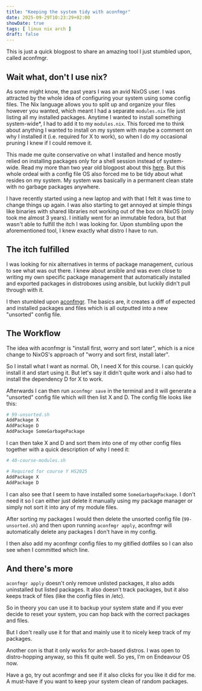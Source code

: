 ```yaml
---
title: "Keeping the system tidy with aconfmgr"
date: 2025-09-29T10:23:29+02:00
showDate: true
tags: [ linux nix arch ]
draft: false
---
```


This is just a quick blogpost to share an amazing tool I just stumbled upon, called aconfmgr.

## Wait what, don't I use nix?

As some might know, the past years I was an avid NixOS user. I was attracted by the whole idea of configuring your system using some config files. The Nix language allows you to split up and organize your files however you wanted, which meant I had a separate `modules.nix` file just listing all my installed packages. Anytime I wanted to install something system-wide*, I had to add it to my `modules.nix`. This forced me to think about anything I wanted to install on my system with maybe a comment on why I installed it (i.e. required for X to work), so when I do my occasional pruning I knew if I could remove it.

This made me quite conservative on what I installed and hence mostly relied on installing packages only for a shell session instead of system-wide. Read my more than two year old blogpost about this [here](/content/posts/nix-direnv-setup). But this whole ordeal with a config file OS also forced me to be tidy about what resides on my system. My system was basically in a permanent clean state with no garbage packages anywhere.

I have recently started using a new laptop and with that I felt it was time to change things up again. I was also starting to get annoyed at simple things like binaries with shared libraries not working out of the box on NixOS (only took me almost 3 years). I initially went for an immutable fedora, but that wasn't able to fulfill the itch I was looking for. Upon stumbling upon the aforementioned tool, I knew exactly what distro I have to run.

## The itch fulfilled

I was looking for nix alternatives in terms of package management, curious to see what was out there. I knew about ansible and was even close to writing my own specific package management that automatically installed and exported packages in distroboxes using ansible, but luckily didn't pull through with it.

I then stumbled upon [aconfmgr](https://github.com/CyberShadow/aconfmgr). The basics are, it creates a diff of expected and installed packages and files which is all outputted into a new "unsorted" config file.

## The Workflow

The idea with aconfmgr is "install first, worry and sort later", which is a nice change to NixOS's approach of "worry and sort first, install later".

So I install what I want as normal. Oh, I need X for this course. I can quickly install it and start using it. But let's say it didn't quite work and i also had to install the dependency D for X to work.

Afterwards I can then run `aconfmgr save` in the terminal and it will generate a "unsorted" config file which will then list X and D. The config file looks like this:

```bash
# 99-unsorted.sh
AddPackage X
AddPackage D
AddPackage SomeGarbagePackage
```

I can then take X and D and sort them into one of my other config files together with a quick description of why I need it:

```bash
# 40-course-modules.sh

# Required for course Y HS2025
AddPackage X
AddPackage D
```

I can also see that I seem to have installed some `SomeGarbagePackage`. I don't need it so I can either just delete it manually using my package manager or simply not sort it into any of my module files.

After sorting my packages I would then delete the unsorted config file (`99-unsorted.sh`) and then upon running `aconfmgr apply`, aconfmgr will automatically delete any packages I don't have in my config.

I then also add my aconfmgr config files to my gitified dotfiles so I can also see when I committed which line.

## And there's more

`aconfmgr apply` doesn't only remove unlisted packages, it also adds uninstalled but listed packages. It also doesn't track packages, but it also keeps track of files (like the config files in /etc).

So in theory you can use it to backup your system state and if you ever decide to reset your system, you can hop back with the correct packages and files.

But I don't really use it for that and mainly use it to nicely keep track of my packages.

Another con is that it only works for arch-based distros. I was open to distro-hopping anyway, so this fit quite well. So yes, I'm on Endeavour OS now.  

Have a go, try out aconfmgr and see if it also clicks for you like it did for me. A must-have if you want to keep your system clean of random packages.
